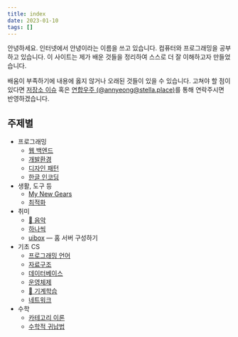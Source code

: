 ```yaml
---
title: index
date: 2023-01-10
tags: []
---
```


안녕하세요. 인터넷에서 안녕이라는 이름을 쓰고 있습니다.
컴퓨터와 프로그래밍을 공부하고 있습니다.
이 사이트는 제가 배운 것들을 정리하여 스스로 더 잘 이해하고자 만들었습니다.

배움이 부족하기에 내용에 옳지 않거나 오래된 것들이 있을 수 있습니다.
고쳐야 할 점이 있다면 [저장소 이슈](https://github.com/nyeong/hanassig/issues/new)
혹은 [연합우주 (@annyeong@stella.place)](https://stella.place/@annyeong)를 통해 연락주시면 반영하겠습니다.

## 주제별

- 프로그래밍
  - [웹 백엔드](/notes/web-backend.md)
  - [개발환경](/notes/devenv.md)
  - [디자인 패턴](/notes/design-pattern.md)
  - [한글 인코딩](/notes/korean-encoding.md)
- 생활, 도구 등
  - [My New Gears](/notes/my-new-gears.md)
  - [최적화](/notes/life-optimization.md)
- 취미
  - [🎼 음악](/notes/music.md)
  - [하나씩](/notes/hanassig.md)
  - [uibox](/notes/uibox.md) — 홈 서버 구성하기
- 기초 CS
  - [프로그래밍 언어](/notes/programming-languages.md)
  - [자료구조](/notes/data-structures.md)
  - [데이터베이스](/notes/database.md)
  - [운영체제](/notes/os.md)
  - [🤖 기계학습](/notes/machine-learning.md)
  - [네트워크](/notes/network.md)
- 수학
  - [카테고리 이론](/notes/category-theory.md)
  - [수학적 귀납법](/notes/mathematical-induction.md)